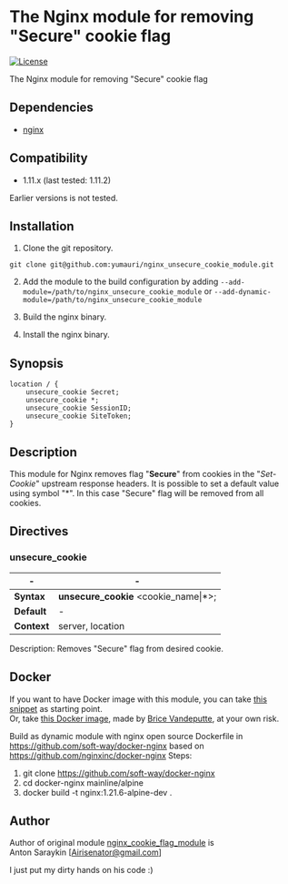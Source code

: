 The Nginx module for removing "Secure" cookie flag
==========

[![License](http://img.shields.io/badge/license-BSD-brightgreen.svg)](https://github.com/Airis777/nginx_cookie_flag_module/blob/master/LICENSE)

The Nginx module for removing "Secure" cookie flag

## Dependencies
* [nginx](http://nginx.org)

## Compatibility
* 1.11.x (last tested: 1.11.2)

Earlier versions is not tested.

## Installation

1. Clone the git repository.

  ```
  git clone git@github.com:yumauri/nginx_unsecure_cookie_module.git
  ```

2. Add the module to the build configuration by adding
  `--add-module=/path/to/nginx_unsecure_cookie_module`
   or
  `--add-dynamic-module=/path/to/nginx_unsecure_cookie_module`

3. Build the nginx binary.

4. Install the nginx binary.

## Synopsis

```Nginx
location / {
    unsecure_cookie Secret;
    unsecure_cookie *;
    unsecure_cookie SessionID;
    unsecure_cookie SiteToken;
}
```

## Description
This module for Nginx removes flag "**Secure**" from cookies in the "*Set-Cookie*" upstream response headers.
It is possible to set a default value using symbol "*". In this case "Secure" flag will be removed from all cookies.

## Directives

### unsecure_cookie

-| -
--- | ---
**Syntax**  | **unsecure_cookie** \<cookie_name\|*\>;
**Default** | -
**Context** | server, location

Description: Removes "Secure" flag from desired cookie.

## Docker

If you want to have Docker image with this module, you can take [this snippet](https://gist.github.com/yumauri/2c93e727ee15f32529da351b030e1190) as starting point.<br>
Or, take [this Docker image](https://hub.docker.com/r/boly38/unginx), made by [Brice Vandeputte](https://github.com/boly38), at your own risk.

Build as dynamic module with nginx open source Dockerfile in https://github.com/soft-way/docker-nginx based on https://github.com/nginxinc/docker-nginx
Steps:
1. git clone https://github.com/soft-way/docker-nginx 
2. cd docker-nginx mainline/alpine
3. docker build -t nginx:1.21.6-alpine-dev .

## Author

Author of original module [nginx_cookie_flag_module](https://github.com/AirisX/nginx_cookie_flag_module) is<br>
Anton Saraykin [<Airisenator@gmail.com>]

I just put my dirty hands on his code :)
